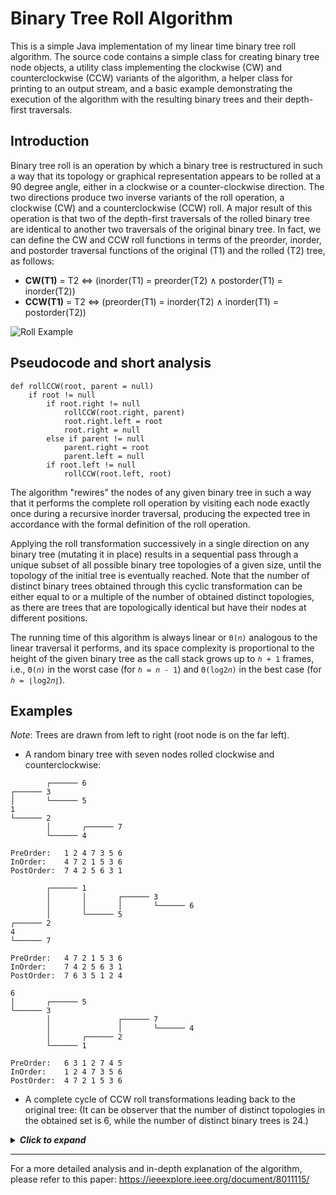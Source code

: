 # Binary Tree Roll Algorithm

This is a simple Java implementation of my linear time binary tree roll algorithm. The source code contains a simple
class for creating binary tree node objects, a utility class implementing the clockwise (CW) and counterclockwise (CCW)
variants of the algorithm, a helper class for printing to an output stream, and a basic example demonstrating the 
execution of the algorithm with the resulting binary trees and their depth-first traversals.


## Introduction

Binary tree roll is an operation by which a binary tree is restructured in such a way that its topology or graphical representation
appears to be rolled at a 90 degree angle, either in a clockwise or a counter-clockwise direction. The two directions 
produce two inverse variants of the roll operation, a clockwise (CW) and a counterclockwise (CCW) roll. A major 
result of this operation is that two of the depth-first traversals of the rolled binary tree are identical to 
another two traversals of the original binary tree. In fact, we can define the CW and CCW roll functions in terms of the 
preorder, inorder, and postorder traversal functions of the original (T1) and the rolled (T2) tree, as follows:

- **CW(T1)** = T2 ⇔ (inorder(T1) = preorder(T2) ∧ postorder(T1) = inorder(T2))
- **CCW(T1)** = T2 ⇔ (preorder(T1) = inorder(T2) ∧ inorder(T1) = postorder(T2))

![Roll Example](https://farm5.staticflickr.com/4877/45429412704_38d51ffd76_o.png)


## Pseudocode and short analysis

```
def rollCCW(root, parent = null) 
    if root != null
        if root.right != null
            rollCCW(root.right, parent)
            root.right.left = root
            root.right = null
        else if parent != null
            parent.right = root
            parent.left = null        
        if root.left != null
            rollCCW(root.left, root)        
```

The algorithm "rewires" the nodes of any given binary tree in such a way that it performs the complete roll operation by 
visiting each node exactly once during a recursive inorder traversal, producing the expected tree in accordance
with the formal definition of the roll operation. 

Applying the roll transformation successively in a single direction on any binary tree (mutating it in place) results 
in a sequential pass through a unique subset of all possible binary tree topologies of a given size, until 
the topology of the initial tree is eventually reached. Note that the number of distinct binary trees obtained
through this cyclic transformation can be either equal to or a multiple of the number of obtained distinct topologies, 
as there are trees that are topologically identical but have their nodes at different positions.

The running time of this algorithm is always linear or `Θ(𝑛)` analogous to the linear traversal it performs, and its space 
complexity is proportional to the height of the given binary tree as the call stack grows up to `ℎ + 1` frames, 
i.e., `Θ(𝑛)` in the worst case (for `ℎ = 𝑛 - 1`) and `Θ(log2𝑛)` in the best case (for `ℎ = ⌊log2𝑛⌋`).


## Examples

_Note_: Trees are drawn from left to right (root node is on the far left).

- A random binary tree with seven nodes rolled clockwise and counterclockwise: 


```
        ┌────── 6
┌────── 3
│       └────── 5
1
└────── 2
        │       ┌────── 7
        └────── 4

PreOrder:   1 2 4 7 3 5 6 
InOrder:    4 7 2 1 5 3 6 
PostOrder:  7 4 2 5 6 3 1 

        ┌────── 1
        │       │       ┌────── 3
        │       │       │       └────── 6
        │       └────── 5
┌────── 2
4
└────── 7

PreOrder:   4 7 2 1 5 3 6 
InOrder:    7 4 2 5 6 3 1 
PostOrder:  7 6 3 5 1 2 4 

6
│       ┌────── 5
└────── 3
        │               ┌────── 7
        │               │       └────── 4
        │       ┌────── 2
        └────── 1

PreOrder:   6 3 1 2 7 4 5 
InOrder:    1 2 4 7 3 5 6 
PostOrder:  4 7 2 1 5 3 6
```



- A complete cycle of CCW roll transformations leading back to the original tree: 
(It can be observer that the number of distinct topologies in the obtained set is 6, while the number of distinct binary trees is 24.)

<details>
    <summary><b><i>Click to expand</i></b></summary>
  
```
1
│       ┌────── 4
└────── 2
        └────── 3

PreOrder:   1 2 3 4 
InOrder:    3 2 4 1 
PostOrder:  3 4 2 1 

┌────── 4
│       │       ┌────── 3
│       └────── 2
1

PreOrder:   1 4 2 3 
InOrder:    1 2 3 4 
PostOrder:  3 2 4 1 

┌────── 3
│       └────── 2
4
└────── 1

PreOrder:   4 1 3 2 
InOrder:    1 4 2 3 
PostOrder:  1 2 3 4 

┌────── 2
3
│       ┌────── 1
└────── 4

PreOrder:   3 4 1 2 
InOrder:    4 1 3 2 
PostOrder:  1 4 2 3 

2
│       ┌────── 1
│       │       └────── 4
└────── 3

PreOrder:   2 3 1 4 
InOrder:    3 4 1 2 
PostOrder:  4 1 3 2 

        ┌────── 4
┌────── 1
│       └────── 3
2

PreOrder:   2 1 3 4 
InOrder:    2 3 1 4 
PostOrder:  3 4 1 2 

4
│       ┌────── 3
└────── 1
        └────── 2

PreOrder:   4 1 2 3 
InOrder:    2 1 3 4 
PostOrder:  2 3 1 4 

┌────── 3
│       │       ┌────── 2
│       └────── 1
4

PreOrder:   4 3 1 2 
InOrder:    4 1 2 3 
PostOrder:  2 1 3 4 

┌────── 2
│       └────── 1
3
└────── 4

PreOrder:   3 4 2 1 
InOrder:    4 3 1 2 
PostOrder:  4 1 2 3 

┌────── 1
2
│       ┌────── 4
└────── 3

PreOrder:   2 3 4 1 
InOrder:    3 4 2 1 
PostOrder:  4 3 1 2 

1
│       ┌────── 4
│       │       └────── 3
└────── 2

PreOrder:   1 2 4 3 
InOrder:    2 3 4 1 
PostOrder:  3 4 2 1 

        ┌────── 3
┌────── 4
│       └────── 2
1

PreOrder:   1 4 2 3 
InOrder:    1 2 4 3 
PostOrder:  2 3 4 1 

3
│       ┌────── 2
└────── 4
        └────── 1

PreOrder:   3 4 1 2 
InOrder:    1 4 2 3 
PostOrder:  1 2 4 3 

┌────── 2
│       │       ┌────── 1
│       └────── 4
3

PreOrder:   3 2 4 1 
InOrder:    3 4 1 2 
PostOrder:  1 4 2 3 

┌────── 1
│       └────── 4
2
└────── 3

PreOrder:   2 3 1 4 
InOrder:    3 2 4 1 
PostOrder:  3 4 1 2 

┌────── 4
1
│       ┌────── 3
└────── 2

PreOrder:   1 2 3 4 
InOrder:    2 3 1 4 
PostOrder:  3 2 4 1 

4
│       ┌────── 3
│       │       └────── 2
└────── 1

PreOrder:   4 1 3 2 
InOrder:    1 2 3 4 
PostOrder:  2 3 1 4 

        ┌────── 2
┌────── 3
│       └────── 1
4

PreOrder:   4 3 1 2 
InOrder:    4 1 3 2 
PostOrder:  1 2 3 4 

2
│       ┌────── 1
└────── 3
        └────── 4

PreOrder:   2 3 4 1 
InOrder:    4 3 1 2 
PostOrder:  4 1 3 2 

┌────── 1
│       │       ┌────── 4
│       └────── 3
2

PreOrder:   2 1 3 4 
InOrder:    2 3 4 1 
PostOrder:  4 3 1 2 

┌────── 4
│       └────── 3
1
└────── 2

PreOrder:   1 2 4 3 
InOrder:    2 1 3 4 
PostOrder:  2 3 4 1 

┌────── 3
4
│       ┌────── 2
└────── 1

PreOrder:   4 1 2 3 
InOrder:    1 2 4 3 
PostOrder:  2 1 3 4 

3
│       ┌────── 2
│       │       └────── 1
└────── 4

PreOrder:   3 4 2 1 
InOrder:    4 1 2 3 
PostOrder:  1 2 4 3 

        ┌────── 1
┌────── 2
│       └────── 4
3

PreOrder:   3 2 4 1 
InOrder:    3 4 2 1 
PostOrder:  4 1 2 3 

1
│       ┌────── 4
└────── 2
        └────── 3

PreOrder:   1 2 3 4 
InOrder:    3 2 4 1 
PostOrder:  3 4 2 1

```
</details>



---
For a more detailed analysis and in-depth explanation of the algorithm, please refer to this paper: https://ieeexplore.ieee.org/document/8011115/
